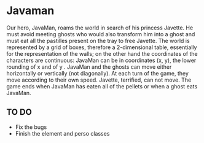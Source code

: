 # Javaman
Our hero, JavaMan, roams the world in search of his princess Javette. He must avoid meeting ghosts who would also transform him into a ghost and must eat all the pastilles present on the tray to free Javette. The world is represented by a grid of boxes, therefore a 2-dimensional table, essentially for the representation of the walls; on the other hand the coordinates of the characters are continuous: JavaMan can be in coordinates (x, y), the lower rounding of x and of y . JavaMan and the ghosts can move either horizontally or vertically (not diagonally). At each turn of the game, they move according to their own speed. Javette, terrified, can not move. The game ends when JavaMan has eaten all of the pellets or when a ghost eats JavaMan.

## TO DO
- Fix the bugs
- Finish the element and perso classes 
